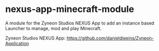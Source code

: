 # nexus-app-minecraft-module
A module for the Zyneon Studios NEXUS App to add an instance based Launcher to manage, mod and play Minecraft.

Zyneon Studios NEXUS App: https://github.com/danieldieeins/Zyneon-Application